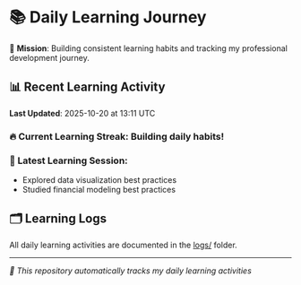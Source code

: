 # 📚 Daily Learning Journey

🎯 **Mission**: Building consistent learning habits and tracking my professional development journey.

## 📊 Recent Learning Activity

**Last Updated**: 2025-10-20 at 13:11 UTC

### 🔥 Current Learning Streak: Building daily habits!

### 📝 Latest Learning Session:
- Explored data visualization best practices
- Studied financial modeling best practices

## 🗂️ Learning Logs

All daily learning activities are documented in the [logs/](./logs/) folder.

---
*🤖 This repository automatically tracks my daily learning activities*
